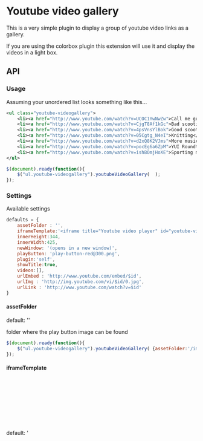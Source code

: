 # Youtube video gallery

This is a very simple plugin to display a group of youtube video links as a gallery.

If you are using the colorbox plugin this extension will use it and display the videos in a light box.


## API

### Usage

Assuming your unordered list looks something like this...
```xml
<ul class="youtube-videogallery">
    <li><a href="http://www.youtube.com/watch?v=UCOC1YwNwZw">Call me gordie</a></li>
    <li><a href="http://www.youtube.com/watch?v=CjgT8Af1kGc">Bad scooting</a></li>
    <li><a href="http://www.youtube.com/watch?v=4psVnsYlBok">Good scooting</a></li>
    <li><a href="http://www.youtube.com/watch?v=05Cgtg_N4eI">Knitting</a></li>
    <li><a href="http://www.youtube.com/watch?v=d2xQ8K2VJms">More music</a></li>
    <li><a href="http://www.youtube.com/watch?v=pocEg6a6ZpM">YUI Roundtable</a></li>
    <li><a href="http://www.youtube.com/watch?v=ishBOmjHoXE">Sporting moments</a></li>
</ul>
```
```javascript
$(document).ready(function(){
    $("ul.youtube-videogallery").youtubeVideoGallery(  );
});
```


### Settings

Available settings

```javascript
defaults = {
    assetFolder : '',
    iframeTemplate:'<iframe title="Youtube video player" id="youtube-videogallery-iframe" style="height:{options.innerHeight}px;width:{options.innerWidth}px;" frameborder="0" src="about:blank" />',
    innerHeight:344,
    innerWidth:425,
    newWindow: '(opens in a new window)',
    playButton: 'play-button-red@300.png',
    plugin:'self',
    showTitle:true,
    videos:[],
    urlEmbed : 'http://www.youtube.com/embed/$id',
    urlImg : 'http://img.youtube.com/vi/$id/0.jpg',
    urlLink : 'http://www.youtube.com/watch?v=$id'
}
```

#### assetFolder
default: ''

folder where the play button image can be found
```javascript
$(document).ready(function(){
    $("ul.youtube-videogallery").youtubeVideoGallery( {assetFolder:'/img'} );
});
```

#### iframeTemplate

default: '<iframe title="Youtube video player" id="youtube-videogallery-iframe" style="height:{options.innerHeight}px;width:{options.innerWidth}px;" frameborder="0" src="about:blank" />'
if you overwrite this, insure you retain the @id, the options.innerHeight and options.innerWidth values
```javascript
$(document).ready(function(){
    $("ul.youtube-videogallery").youtubeVideoGallery( {iframeTemplate:'[my-template]'} );
});
```

#### innerHeight
default: 344


#### innerWidth
default: 425

```javascript
$(document).ready(function(){
    $("ul.youtube-videogallery").youtubeVideoGallery( {innerHeight:688, innerWidth:850} );
});
```


#### newWindow

default: '(opens in a new window)'

This is used appended to the links if no plugin is being used.

```javascript
$(document).ready(function(){
    $("ul.youtube-videogallery").youtubeVideoGallery( {newWindow:'(Buɗe da sabon taga)'} );
});
```

#### playButton
default: 'play-button-red@300.png'

use in conjunction with assetFolder

### plugin

default: 'self'

Supports
* 'none' draws the gallery but retains the direct links to Youtube
* 'colorbox' uses the colorbox plugin from www.jacklmoore.com

```javascript
$(document).ready(function(){
    $("ul.youtube-videogallery").youtubeVideoGallery( {plugin:'colorbox'} );
});
```

#### showTitle
default: true

Set to false to prevent title from showing

```javascript
$(document).ready(function(){
    $("ul.youtube-videogallery").youtubeVideoGallery( {showTitle: false} );
});
```
#### videos
default: []

To load a list of videos from a javascript array
```javascript
video = {
    id: 'video-id',
    title: 'video title'
}
$(document).ready(function(){
    $("ul.youtube-videogallery").youtubeVideoGallery( {videos: [video, video, video]} );
});
```
### urlEmbed
default: 'http://www.youtube.com/embed/$id'
If you edit this retain the $id variable

### urlImg
default: 'http://img.youtube.com/vi/$id/0.jpg'
If you edit this retain the $id variable

### urlLink
default:  'http://www.youtube.com/watch?v=$id'
If you edit this retain the $id variable

```javascript
$(document).ready(function(){
    $("ul.youtube-videogallery").youtubeVideoGallery( {
        urlImg : 'http://img.youtube.com/vi/$id/0.jpg',
        urlEmbed : 'http://www.youtube.com/embed/$id',
        urlLink : 'http://www.youtube.com/watch?v=$id'
    } );
});
```






License

Link Audit is released under the MIT license.

www.opensource.org/licenses/MIT

Thank you : )